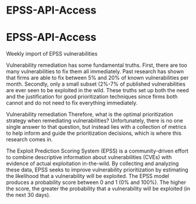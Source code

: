 # EPSS-API-Access
# EPSS-API-Access
Weekly import of EPSS vulnerabilities


Vulnerability remediation has some fundamental truths. First, there are too many vulnerabilities to fix them all immediately. Past research has shown that firms are able to fix between 5% and 20% of known vulnerabilities per month. Secondly, only a small subset (2%-7% of published vulnerabilities
are ever seen to be exploited in the wild. These truths set up both the need and the justification for good prioritization techniques since firms both cannot and do not need to fix everything immediately.

Vulnerability remediation
Therefore, what is the optimal prioritization strategy when remediating vulnerabilities? Unfortunately, there is no one single answer to that question, but instead lies with a collection of metrics to help inform and guide the prioritization decisions, which is where this research comes in.

The Exploit Prediction Scoring System (EPSS) is a community-driven effort to combine descriptive information about vulnerabilities (CVEs) with evidence of actual exploitation in-the-wild. By collecting and analyzing these data, EPSS seeks to improve vulnerability prioritization by estimating
the likelihood that a vulnerability will be exploited. The EPSS model produces a probability score between 0 and 1 (0% and 100%). The higher the score, the greater the probability that a vulnerability will be exploited (in the next 30 days).
